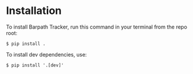 # Installation

To install Barpath Tracker, run this command in your
terminal from the repo root:

``` console
$ pip install .
```

To install dev dependencies, use:

``` console
$ pip install '.[dev]'
```
